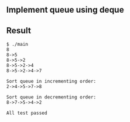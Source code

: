 ## Implement queue using deque

## Result
```
$ ./main
8
8->5
8->5->2
8->5->2->4
8->5->2->4->7

Sort queue in incrementing order: 
2->4->5->7->8

Sort queue in decrementing order: 
8->7->5->4->2

All test passed
```
